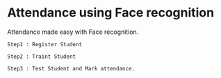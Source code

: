 # Attendance using Face recognition

Attendance made easy with Face recognition.

    Step1 : Register Student

    Step2 : Traint Student
  
    Step3 : Test Student and Mark attendance.
